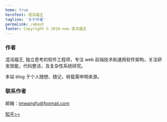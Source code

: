 ```yaml
---
home: true
heroText: 混沌福王
tagline: '关于作者'
permalink: /about
footer: Copyright © 2016-now 混沌福王
---
```

### 作者
混沌福王, 独立思考的软件工程师，专注 web 前端技术和通用软件架构，关注研发效能，代码整洁，及复杂性系统研究。

本站 blog 于个人随想、随记，转载需申明来源。



### 联系作者

 邮箱：imwangfu@foxmail.com

 [知乎>>](https://www.zhihu.com/people/imwangfu)


